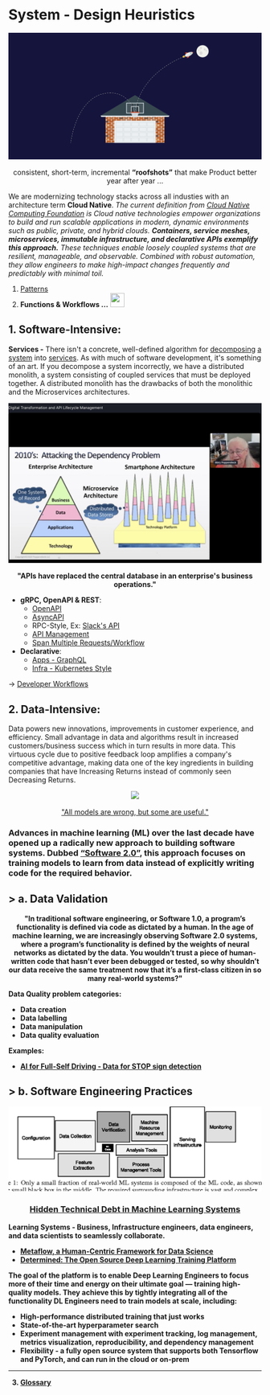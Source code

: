 # System - Design Heuristics
![](../images/roofshots.png)
<p align="center">consistent, short-term, incremental <b>“roofshots”</b> that make Product better year after year ... </p> 

We are modernizing technology stacks across all industies with an architecture term **Cloud Native**. *The current definition from [Cloud Native Computing Foundation](https://www.cncf.io/) is Cloud native technologies empower organizations to build and run scalable applications in modern, dynamic environments such as public, private, and hybrid clouds. **Containers, service meshes, microservices, immutable infrastructure, and declarative APIs exemplify this approach.** These techniques enable loosely coupled systems that are resilient, manageable, and observable. Combined with robust automation, they allow engineers to make high-impact changes frequently and predictably with minimal toil.* 

1. [Patterns](Design%20Patterns.md)
2. **Functions & Workflows ...** <img src="https://abs-0.twimg.com/emoji/v2/svg/1f447-1f3fd.svg" alt="" width="28" height="28">

## 1. Software-Intensive:

**Services -** 
There isn't a concrete, well-defined algorithm for [decomposing](https://blog.acolyer.org/2016/09/05/on-the-criteria-to-be-used-in-decomposing-systems-into-modules/) [a system](https://queue.acm.org/detail.cfm?id=3395214) into [services](Modeling.md). As with much of software development, it's something of an art. If you decompose a system incorrectly, we have a distributed monolith, a system consisting of coupled services that must be deployed together. A distributed monolith has the drawbacks of both the monolithic and the Microservices architectures.

![](../images/APIs.jpeg)
<p align="center"> <b> "APIs have replaced the central database in an enterprise's business operations." </b> </p>

* **gRPC, OpenAPI & REST**:
  * [OpenAPI](https://github.com/OAI/OpenAPI-Specification/)
  * [AsyncAPI](https://www.asyncapi.com/)
  * RPC-Style, Ex: [Slack's API](https://api.slack.com/web)
  * [API Management](https://cloud.google.com/blog/products/api-management/understanding-grpc-openapi-and-rest-and-when-to-use-them)
  * [Span Multiple Requests/Workflow](Workflow.md)
* **Declarative**:
  * [Apps - GraphQL](GraphQL.md)  
  * [Infra - Kubernetes Style](https://kubernetes.io/docs/concepts/overview/kubernetes-api/)  
   
-> [Developer Workflows](Run.md)
      
## 2. Data-Intensive:
Data powers new innovations, improvements in customer experience, and efficiency. Small advantage in data and algorithms result in increased customers/business success which in turn results in more data. This virtuous cycle due to positive feedback loop amplifies a company's competitive advantage, making data one of the key ingredients in building companies that have Increasing Returns instead of commonly seen Decreasing Returns.

<p align="center"> <img src="https://miro.medium.com/max/1372/1*zOp70MCQ-uhaS7lUVAhATA.png"> </p>
<p align="center"> <a href="https://www.itsonlyamodel.com/">"All models are wrong, but some are useful."</a> </p>

### Advances in machine learning (ML) over the last decade have opened up a radically new approach to building software systems. Dubbed [“Software 2.0”](https://medium.com/@karpathy/software-2-0-a64152b37c35), this approach focuses on training models to learn from data instead of explicitly writing code for the required behavior. 
## > a. Data Validation
<p align="center"> <b> "In traditional software engineering, or Software 1.0, a program’s functionality is defined via code as dictated by a human. In the age of machine learning, we are increasingly observing Software 2.0 systems, where a program’s functionality is defined by the weights of neural networks as dictated by the data. You wouldn’t trust a piece of human-written code that hasn’t ever been debugged or tested, so why shouldn’t our data receive the same treatment now that it’s a first-class citizen in so many real-world systems?"

Data Quality problem categories:
- Data creation
- Data labelling
- Data manipulation
- Data quality evaluation 

**Examples:**
* [AI for Full-Self Driving - Data for STOP sign detection](https://www.youtube.com/watch?v=hx7BXih7zx8)

## > b. Software Engineering Practices
![](../images/Hidden%20Technical%20Debt%20in%20ML%20Systems.png)
### <p align="center"> [Hidden Technical Debt in Machine Learning Systems](https://papers.nips.cc/paper/5656-hidden-technical-debt-in-machine-learning-systems.pdf) </p>
   
**Learning Systems** - Business, Infrastructure engineers, data engineers, and data scientists to seamlessly collaborate. 
* [Metaflow, a Human-Centric Framework for Data Science](https://netflixtechblog.com/open-sourcing-metaflow-a-human-centric-framework-for-data-science-fa72e04a5d9)
* [Determined: The Open Source Deep Learning Training Platform](https://determined.ai/developers/)

The goal of the platform is to enable Deep Learning Engineers to focus more of their time and energy on their ultimate goal — training high-quality models. They achieve this by tightly integrating all of the functionality DL Engineers need to train models at scale, including:
- High-performance distributed training that just works
- State-of-the-art hyperparameter search
- Experiment management with experiment tracking, log management, metrics visualization, reproducibility, and dependency management
- Flexibility - a fully open source system that supports both Tensorflow and PyTorch, and can run in the cloud or on-prem

---

3. [Glossary](Terminology.md)
